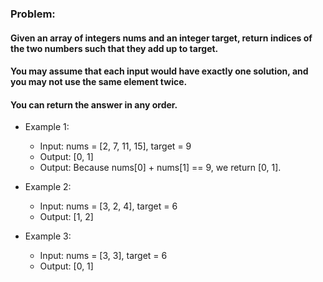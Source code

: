 ### Problem:

#### Given an array of integers nums and an integer target, return indices of the two numbers such that they add up to target.
#### You may assume that each input would have exactly one solution, and you may not use the same element twice.
#### You can return the answer in any order.

- Example 1:
  - Input: nums = [2, 7, 11, 15], target = 9
  - Output: [0, 1]
  - Output: Because nums[0] + nums[1] == 9, we return [0, 1].

- Example 2:
  - Input: nums = [3, 2, 4], target = 6
  - Output: [1, 2]

- Example 3:
  - Input: nums = [3, 3], target = 6
  - Output: [0, 1]


